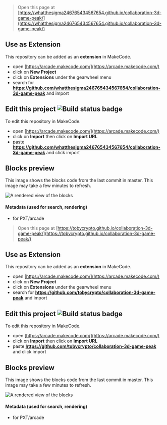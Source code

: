  


> Open this page at [https://whatthesigma246765434567654.github.io/collaboration-3d-game-peak/](https://whatthesigma246765434567654.github.io/collaboration-3d-game-peak/)

## Use as Extension

This repository can be added as an **extension** in MakeCode.

* open [https://arcade.makecode.com/](https://arcade.makecode.com/)
* click on **New Project**
* click on **Extensions** under the gearwheel menu
* search for **https://github.com/whatthesigma246765434567654/collaboration-3d-game-peak** and import

## Edit this project ![Build status badge](https://github.com/whatthesigma246765434567654/collaboration-3d-game-peak/workflows/MakeCode/badge.svg)

To edit this repository in MakeCode.

* open [https://arcade.makecode.com/](https://arcade.makecode.com/)
* click on **Import** then click on **Import URL**
* paste **https://github.com/whatthesigma246765434567654/collaboration-3d-game-peak** and click import

## Blocks preview

This image shows the blocks code from the last commit in master.
This image may take a few minutes to refresh.

![A rendered view of the blocks](https://github.com/whatthesigma246765434567654/collaboration-3d-game-peak/raw/master/.github/makecode/blocks.png)

#### Metadata (used for search, rendering)

* for PXT/arcade
<script src="https://makecode.com/gh-pages-embed.js"></script><script>makeCodeRender("{{ site.makecode.home_url }}", "{{ site.github.owner_name }}/{{ site.github.repository_name }}");</script>



> Open this page at [https://tobycrypto.github.io/collaboration-3d-game-peak/](https://tobycrypto.github.io/collaboration-3d-game-peak/)

## Use as Extension

This repository can be added as an **extension** in MakeCode.

* open [https://arcade.makecode.com/](https://arcade.makecode.com/)
* click on **New Project**
* click on **Extensions** under the gearwheel menu
* search for **https://github.com/tobycrypto/collaboration-3d-game-peak** and import

## Edit this project ![Build status badge](https://github.com/tobycrypto/collaboration-3d-game-peak/workflows/MakeCode/badge.svg)

To edit this repository in MakeCode.

* open [https://arcade.makecode.com/](https://arcade.makecode.com/)
* click on **Import** then click on **Import URL**
* paste **https://github.com/tobycrypto/collaboration-3d-game-peak** and click import

## Blocks preview

This image shows the blocks code from the last commit in master.
This image may take a few minutes to refresh.

![A rendered view of the blocks](https://github.com/tobycrypto/collaboration-3d-game-peak/raw/master/.github/makecode/blocks.png)

#### Metadata (used for search, rendering)

* for PXT/arcade
<script src="https://makecode.com/gh-pages-embed.js"></script><script>makeCodeRender("{{ site.makecode.home_url }}", "{{ site.github.owner_name }}/{{ site.github.repository_name }}");</script>
